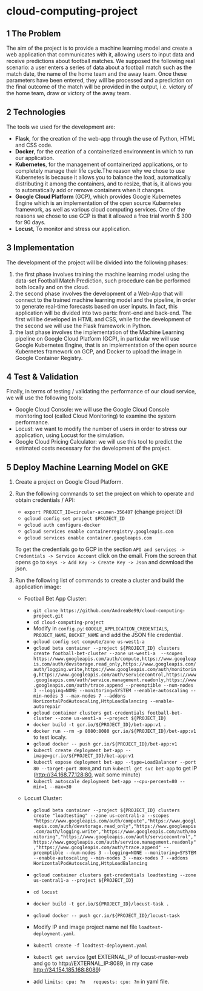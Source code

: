 # cloud-computing-project

## 1 The Problem
The aim of the project is to provide a machine learning model and create a web application that communicates with it, allowing users to input data and receive predictions about football matches. 
We supposed the following real scenario: a user enters a series of data about a football match such as the match date, the name of the home team and the away team. Once these parameters have been entered, they will be processed and a prediction on the final outcome of the match will be provided in the output, i.e. victory of the home team, draw or victory of the away team.

## 2 Technologies
The tools we used for the development are:
  - **Flask**, for the creation of the web-app through the use of Python, HTML and CSS code.
  - **Docker**, for the creation of a containerized environment in which to run our application.
  - **Kubernetes**, for the management of containerized applications, or to completely manage their life cycle.The reason why we chose to use Kubernetes is because it allows you to balance the load, automatically distributing it among the containers, and to resize, that is, it allows you to automatically add or remove containers when it changes.
  - **Google Cloud Platform** (GCP), which provides Google Kubernetes Engine which is an implementation of the open source Kubernetes framework, as well as various cloud computing services. One of the reasons we chose to use GCP is that it allowed a free trial worth $ 300 for 90 days.
  - **Locust**, To monitor and stress our application.

## 3 Implementation
The development of the project will be divided into the following phases:
  1. the first phase involves training the machine learning model using the data-set Football Match Prediction, such procedure can be performed both locally and on the cloud.
  2. the second phase involves the development of a Web-App that will connect to the trained machine learning model and the pipeline, in order to generate real-time forecasts based on user inputs. In fact, this application will be divided into two parts: front-end and back-end. The first will be developed in HTML and CSS, while for the development of the second we will use the Flask framework in Python.
  3. the last phase involves the implementation of the Machine Learning pipeline on Google Cloud Platform (GCP), in particular we will use Google Kubernetes Engine, that is an implementation of the open source Kubernetes framework on GCP, and Docker to upload the image in Google Container Registry.

## 4 Test & Validation
Finally, in terms of testing / validating the performance of our cloud service, we will use the following tools:
  -  Google Cloud Console: we will use the Google Cloud Console monitoring tool (called Cloud Monitoring) to examine the system performance.
  - Locust: we want to modify the number of users in order to stress our application, using Locust for the simulation.
  - Google Cloud Pricing Calculator: we will use this tool to predict the estimated costs necessary for the development of the project.

## 5 Deploy Machine Learning Model on GKE
1. Create a project on Google Cloud Platform.

2. Run the following commands to set the project on which to operate and obtain credentials / API:
    - `export PROJECT_ID=circular-acumen-356407` (change project ID)
    - `gcloud config set project $PROJECT_ID`
    - `gcloud auth configure-docker`
    - `gcloud services enable containerregistry.googleapis.com` 
    - `gcloud services enable container.googleapis.com`
   
   To get the credentials go to GCP in the section `API and services -> Credentials -> Service Account` click on the email. From the screen that opens go to `Keys -> Add Key -> Create Key -> Json` and download the json.

3. Run the following list of commands to create a cluster and build the application image:
    - Football Bet App Cluster:
      - `git clone https://github.com/AndreaBe99/cloud-computing-project.git`
      - `cd cloud-computing-project`
      - Modify in `config.py`: `GOOGLE_APPLICATION_CREDENTIALS`, `PROJECT_NAME`, `BUCKET_NAME` and add the JSON file credential.
      - `gcloud config set compute/zone us-west1-a`
      - `gcloud beta container --project ${PROJECT_ID} clusters create football-bet-cluster --zone us-west1-a  --scopes https://www.googleapis.com/auth/compute,https://www.googleapis.com/auth/devstorage.read_only,https://www.googleapis.com/auth/logging.write,https://www.googleapis.com/auth/monitoring,https://www.googleapis.com/auth/servicecontrol,https://www.googleapis.com/auth/service.management.readonly,https://www.googleapis.com/auth/trace.append --preemptible --num-nodes 3 --logging=NONE --monitoring=SYSTEM --enable-autoscaling --min-nodes 3 --max-nodes 7 --addons HorizontalPodAutoscaling,HttpLoadBalancing --enable-autorepair`
      - `gcloud container clusters get-credentials football-bet-cluster --zone us-west1-a --project ${PROJECT_ID}`
      - `docker build -t gcr.io/${PROJECT_ID}/bet-app:v1 .`
      - `docker run --rm -p 8080:8080 gcr.io/${PROJECT_ID}/bet-app:v1` to test localy.
      - `gcloud docker -- push gcr.io/${PROJECT_ID}/bet-app:v1`
      - `kubectl create deployment bet-app --image=gcr.io/${PROJECT_ID}/bet-app:v1`
      - `kubectl expose deployment bet-app --type=LoadBalancer --port 80 --target-port 8080`,and run `kubectl get svc bet-app` to get IP (http://34.168.77.128:80, wait some minute)
      - `kubectl autoscale deployment bet-app --cpu-percent=80 --min=1 --max=30`

    - Locust Cluster:
      - `gcloud beta container --project ${PROJECT_ID} clusters create "loadtesting" --zone us-central1-a --scopes "https://www.googleapis.com/auth/compute","https://www.googleapis.com/auth/devstorage.read_only","https://www.googleapis.com/auth/logging.write","https://www.googleapis.com/auth/monitoring","https://www.googleapis.com/auth/servicecontrol","https://www.googleapis.com/auth/service.management.readonly","https://www.googleapis.com/auth/trace.append" --preemptible --num-nodes 3 --logging=NONE --monitoring=SYSTEM --enable-autoscaling --min-nodes 3 --max-nodes 7 --addons HorizontalPodAutoscaling,HttpLoadBalancing `
      - `gcloud container clusters get-credentials loadtesting --zone us-central1-a --project ${PROJECT_ID}`
      - `cd locust`
      - `docker build -t gcr.io/${PROJECT_ID}/locust-task .`
      - `gcloud docker -- push gcr.io/${PROJECT_ID}/locust-task`
      - Modify IP and image project name nel file `loadtest-deployment.yaml`.
      - `kubectl create -f loadtest-deployment.yaml`
      - `kubectl get service` (get EXTERNAL_IP of locust-master-web and go to http://EXTERNAL_IP:8089, in my case http://34.154.185.168:8089)

      - add `limits: cpu: ?m   requests: cpu: ?m` in yaml file.